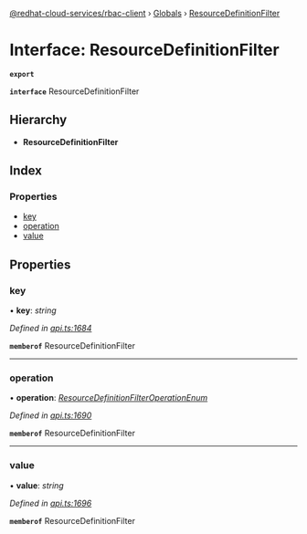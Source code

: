 [@redhat-cloud-services/rbac-client](../README.md) › [Globals](../globals.md) › [ResourceDefinitionFilter](resourcedefinitionfilter.md)

# Interface: ResourceDefinitionFilter

**`export`** 

**`interface`** ResourceDefinitionFilter

## Hierarchy

* **ResourceDefinitionFilter**

## Index

### Properties

* [key](resourcedefinitionfilter.md#key)
* [operation](resourcedefinitionfilter.md#operation)
* [value](resourcedefinitionfilter.md#value)

## Properties

###  key

• **key**: *string*

*Defined in [api.ts:1684](https://github.com/RedHatInsights/javascript-clients/blob/master/packages/rbac/api.ts#L1684)*

**`memberof`** ResourceDefinitionFilter

___

###  operation

• **operation**: *[ResourceDefinitionFilterOperationEnum](../enums/resourcedefinitionfilteroperationenum.md)*

*Defined in [api.ts:1690](https://github.com/RedHatInsights/javascript-clients/blob/master/packages/rbac/api.ts#L1690)*

**`memberof`** ResourceDefinitionFilter

___

###  value

• **value**: *string*

*Defined in [api.ts:1696](https://github.com/RedHatInsights/javascript-clients/blob/master/packages/rbac/api.ts#L1696)*

**`memberof`** ResourceDefinitionFilter

